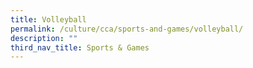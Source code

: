 ```yaml
---
title: Volleyball
permalink: /culture/cca/sports-and-games/volleyball/
description: ""
third_nav_title: Sports & Games
---
```

